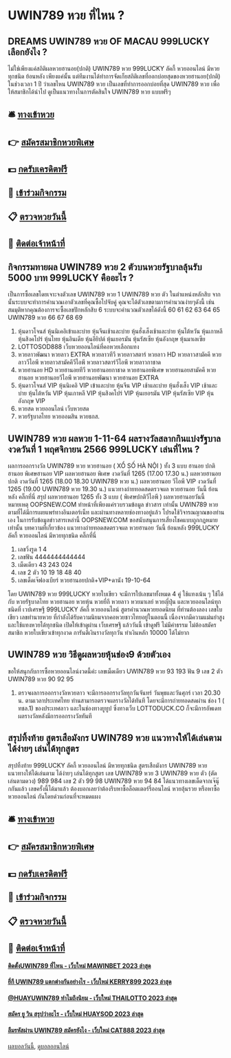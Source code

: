 # UWIN789 หวย ที่ไหน ?
## DREAMS UWIN789 หวย OF MACAU 999LUCKY เลือกยังไง ?
ไม่ใช่เพียงแค่สถิติผลหวยฮานอย(ปกติ) UWIN789 หวย 999LUCKY ลัคกี้ หวยออนไลน์ มีหวยทุกชนิด ย้อนหลัง เพียงแค่นั้น แต่ทีมงานได้ทำการจัดเก็ยสถิติเลขที่ออกบ่อยสุดของหวยฮานอย(ปกติ) ในช่วงเวลา 1 ปี ว่าเลขไหน UWIN789 หวย เป็นเลขที่ทำการออกบ่อยที่สุด UWIN789 หวย เพื่อให้สมาชิกได้นำไป ดูเป็นแนวทางในการตัดสินใจ UWIN789 หวย แบบฟรีๆ

## 🛎 [ทางเข้าหวย](https://bit.ly/3BG5bNw)
## 👉 [สมัครสมาชิกหวยพิเศษ](https://bit.ly/3BG5bNw)
## 💵 [กดรับเครดิตฟรี](https://bit.ly/3C3mvgS)
## 👑 [เข้าร่วมกิจกรรม](https://bit.ly/3C3mvgS)
## 📋 [ตรวจหวยวันนี้](https://bit.ly/3C3mvgS)
## 📱 [ติดต่อเจ้าหน้าที่](https://bit.ly/3C3mvgS)

## กิจกรรมทายผล UWIN789 หวย 2 ตัวบนหวยรัฐบาลลุ้นรับ 5000 บาท 999LUCKY คืออะไร ?
เป็นการซื้อเลขโดยเจาะจงตัวเลข UWIN789 หวย 1 UWIN789 หวย ตัว ในตำแหน่งหลักสิบ จากนั้นระบบจะทำการคำนวณเอาตัวเลขที่คุณซื้อไปจับคู่ คุณจะได้ตัวเลขตามการคำนวณง่ายๆดังนี้
เช่นสมมุติหากคุณต้องการจะซื้อเลขปักหลักสิบ 6 ระบบจะคำนวณตัวเลขได้ดังนี้ 60 61 62 63 64 65 UWIN789 หวย 66 67 68 69
1. หุ้นดาวโจนส์ หุ้นนิเคอิเข้าและบ่าย หุ้นจีนเช้าและบ่าย หุ้นฮั่งเส็งเช้าและบ่าย หุ้นไต้หวัน หุ้นเกาหลี หุ้นสิงคโปร์ หุ้นไทย หุ้นอินเดีย หุ้นอียิปต์ หุ้นเยอรมัน หุ้นรัสเซีย หุ้นอังกฤษ หุ้นมาเลเซีย
2. LOTTOSOD888 เว็บหวยออนไลน์ที่คอหวยเลือกแทง
3. หวยลาวพัฒนา หวยลาว EXTRA หวยลาวทีวี หวยลาวสตาร์ หวยลาว HD หวยลาวสามัคคี หวยลาววีไอพี หวยลาวสามัคคีวีไอพี หวยลาวสตาร์วีไอพี หวยลาวกาชาด
4. หวยฮานอย HD หวยฮานอยทีวี หวยฮานอยกาชาด หวยฮานอยพิเศษ หวยฮานอยสามัคคี หวยฮานอย หวยฮานอยวีไอพี หวยฮานอยพัฒนา หวยฮานอย EXTRA
5. หุ้นดาวโจนส์ VIP หุ้นนิเคอิ VIP เข้าและบ่าย หุ้นจีน VIP เช้าและบ่าย หุ้นฮั่งเส็ง VIP เช้าและบ่าย หุ้นไต้หวัน VIP หุ้นเกาหลี VIP หุ้นสิงคโปร์ VIP หุ้นเยอรมัน VIP หุ้นรัสเซีย VIP หุ้นอังกฤษ VIP
6. หวยสด หวยออนไลน์ เว็บหวยสด
7. หวยรัฐบาลไทย หวยออมสิน หวยธกส.

## UWIN789 หวย ผลหวย 1-11-64 ผลรางวัลสลากกินแบ่งรัฐบาล งวดวันที่ 1 พฤศจิกายน 2566 999LUCKY เล่นที่ไหน ?
ผลการออกรางวัล UWIN789 หวย หวยฮานอย ( XỔ SỐ HÀ NỘI ) ทั้ง 3 แบบ ฮานอย ปกติฮานอย พิเศษฮานอย VIP
ผลหวยฮานอย พิเศษ งวดวันที่ 1265 (17.00 17.30 น.)
ผลหวยฮานอย ปกติ งวดวันที่ 1265 (18.00 18.30 UWIN789 หวย น.)
ผลหวยฮานอย วีไอพี VIP งวดวันที่ 1265 (19.00 UWIN789 หวย 19.30 น.)
 แนวทางถ่ายทอดสดตรวจผล หวยฮานอย วันนี้ ย้อนหลัง คลิ๊กที่นี่ 
สรุป ผลหวยฮานอย 1265 ทั้ง 3 แบบ ( พิเศษปกติวีไอพี ) ผลหวยฮานอยวันนี้
หมายเหตุ OOPSNEW.COM ทำหน้าที่เพียงแค่รวบรวมข้อมูล ข่าวสาร เท่านั้น UWIN789 หวย ตามที่ได้มีการเผยแพร่ทางอินเตอร์เน็ท และผ่านทางหลายช่องทางอยู่แล้ว โปรดใช้วิจารณญาณของท่านเอง ในการรับข้อมูลข่าวสารเหล่านี้ OOPSNEW.COM ขอสนับสนุนการเสี่ยงโชคแบบถูกกฎหมายเท่านั้น
บทความที่เกี่ยวข้อง
แนวทางถ่ายทอดสดตรวจผล หวยฮานอย วันนี้ ย้อนหลัง 999LUCKY ลัคกี้ หวยออนไลน์ มีหวยทุกชนิด คลิ๊กที่นี่
1. เลขวิ่งรูด 1 4
2. เลขฟัน 4444444444444
3. เม็ดเดียว 43 243 024
4. เลข 2 ตัว 10 19 18 48 40
5. เลขเด็ดเจ๊ฟองเบียร์ หวยฮานอยปกติ+VIP+ดานัง 19-10-64

โดย UWIN789 หวย 999LUCKY หวยใบเขียว จะมีการใบ้เลขมาทั้งหมด 4 คู่ ใช้แทงเน้น ๆ ใช้ได้กับ หวยรัฐบาลไทย หวยฮานอย หวยหุ้น หวยยี่กี หวยลาว หวยมาเลย์ หวยญี่ปุ่น และหวยออนไลน์ทุกชนิดที่ เวปเศรษฐี 999LUCKY ลัคกี้ หวยออนไลน์ สูตรคำนวณหวยยอดนิยม ที่ท่านต้องลอง
เลขใบเขียว เลขทำนายหวย ที่กำลังได้รับความนิยมจากคอหวยชาวไทยอยู่ในตอนนี้ เนื่องจากมีความแม่นยำสูง และใช้แทงหวยได้ทุกชนิด เปิดให้เข้าดูผ่าน เว็บเศรษฐี แล้ววันนี้ เข้าดูฟรี ไม่มีค่าธรรม ไม่ต้องสมัครสมาชิก หวยใบเขียวเข้าทุกงวด การันตีเงินรางวัลทุกวัน ทำเงินหลัก 10000 ได้ไม่ยาก

## UWIN789 หวย วิธีดูผลหวยหุ้นช่อง9 ด้วยตัวเอง
ขอให้สนุกกับการซื้อหวยออนไลน์งวดนี้ค่ะ
เลขเม็ดเดียว UWIN789 หวย 93 193
ฟัน 9
เลข 2 ตัว UWIN789 หวย 90 92 95
1. ตรวจผลการออกรางวัลหวยลาว จะมีการออกรางวัลทุกวันจันทร์ วันพุธและวันศุกร์ เวลา 20.30 น. ตามเวลาประเทศไทย ท่านสามารถตรวจผลรางวัลได้ทันที โดยจะมีการถ่ายทอดสดผ่าน ช่อง 1 ( ทชล.1) ของประเทศลาว และในช่องทางยูทูป ซึ่งทางเว็บ LOTTODUCK.CO ก็จะมีการอัพเดทผลรางวัลหลังมีการออกรางวัลทันที

## สรุปทิ้งท้าย สูตรเสือมังกร UWIN789 หวย แนวทางให้ได้เล่นตาม ได้ง่ายๆ เล่นได้ทุกสูตร
สรุปทิ้งท้าย 999LUCKY ลัคกี้ หวยออนไลน์ มีหวยทุกชนิด สูตรเสือมังกร UWIN789 หวย แนวทางให้ได้เล่นตาม ได้ง่ายๆ เล่นได้ทุกสูตร เลข UWIN789 หวย 3 UWIN789 หวย ตัว (ตัดเล่นตามดวง) 989 984
เลข 2 ตัว 99 98 UWIN789 หวย 94 84
ได้แนวทางเลขเด็ดจากเจ๊นุ๊กกันแล้ว เลขครั้งนี้ได้มาแล้ว ต้องบอกเลยว่าต้องรีบหาซื้อล็อตเตอร์รี่ออนไลน์ หวยลุ้นรวย หรือหาซื้อหวยออนไลน์ กันโดยด่วนก่อนที่จะหมดแผง

## 🛎 [ทางเข้าหวย](https://bit.ly/3BG5bNw)
## 👉 [สมัครสมาชิกหวยพิเศษ](https://bit.ly/3BG5bNw)
## 💵 [กดรับเครดิตฟรี](https://bit.ly/3C3mvgS)
## 👑 [เข้าร่วมกิจกรรม](https://bit.ly/3C3mvgS)
## 📋 [ตรวจหวยวันนี้](https://bit.ly/3C3mvgS)
## 📱 [ติดต่อเจ้าหน้าที่](https://bit.ly/3C3mvgS)

#### [ติดตั้งUWIN789 ที่ไหน - เว็บใหม่ MAWINBET 2023 ล่าสุด](https://atom.io/themes/ติดตั้งuwin789%20ที่ไหน%20-%20เว็บใหม่%20mawinbet%202023%20ล่าสุด)
#### [ยี่กี UWIN789 แตกต่างกันอย่างไร - เว็บใหม่ KERRY899 2023 ล่าสุด](https://atom.io/themes/ยี่กี%20uwin789%20แตกต่างกันอย่างไร%20-%20เว็บใหม่%20kerry899%202023%20ล่าสุด)
#### [@HUAYUWIN789 ทำไมถึงนิยม - เว็บใหม่ THAILOTTO 2023 ล่าสุด](https://atom.io/themes/huayuwin789%20ทำไมถึงนิยม%20-%20เว็บใหม่%20thailotto%202023%20ล่าสุด)
#### [สมัคร ยู วิน สรุปว่าอะไร - เว็บใหม่ HUAYSOD 2023 ล่าสุด](https://atom.io/themes/สมัคร%20ยู%20วิน%20สรุปว่าอะไร%20-%20เว็บใหม่%20huaysod%202023%20ล่าสุด)
#### [ลืมรหัสผ่าน UWIN789 สมัครยังไง - เว็บใหม่ CAT888 2023 ล่าสุด](https://atom.io/themes/ลืมรหัสผ่าน%20uwin789%20สมัครยังไง%20-%20เว็บใหม่%20cat888%202023%20ล่าสุด)

[ผลบอลวันนี้](https://siamsport.tv "ผลบอลวันนี้"), [ดูบอลออนไลน์](https://siamsport.tv/ดูบอลสด "ดูบอลออนไลน์")